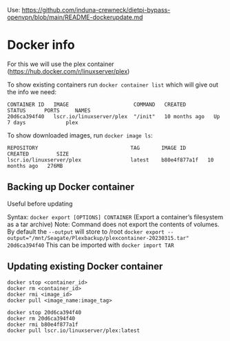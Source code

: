 Use: https://github.com/induna-crewneck/dietpi-bypass-openvpn/blob/main/README-dockerupdate.md


# Docker info

For this we will use the plex container (https://hub.docker.com/r/linuxserver/plex)

To show existing containers run ``docker container list`` which will give out the info we need:
```
CONTAINER ID   IMAGE                     COMMAND   CREATED         STATUS      PORTS     NAMES
20d6ca394f40   lscr.io/linuxserver/plex  "/init"   10 months ago   Up 7 days             plex
```

To show downloaded images, run ``docker image ls``:
```
REPOSITORY                              TAG       IMAGE ID       CREATED         SIZE
lscr.io/linuxserver/plex                latest    b80e4f877a1f   10 months ago   276MB
```

## Backing up Docker container
Useful before updating

Syntax: ``docker export [OPTIONS] CONTAINER`` (Export a container’s filesystem as a tar archive)
Note: Command does not export the contents of volumes.
By default the ``--output`` will store to /root
``
docker export --output="/mnt/Seagate/Plexbackup/plexcontainer-20230315.tar" 20d6ca394f40
``
This can be imported with ``docker import TAR``

## Updating existing Docker container

```
docker stop <container_id>
docker rm <container_id>
docker rmi <image_id>
docker pull <image_name:image_tag>
```

```
docker stop 20d6ca394f40
docker rm 20d6ca394f40
docker rmi b80e4f877a1f
docker pull lscr.io/linuxserver/plex:latest
```
